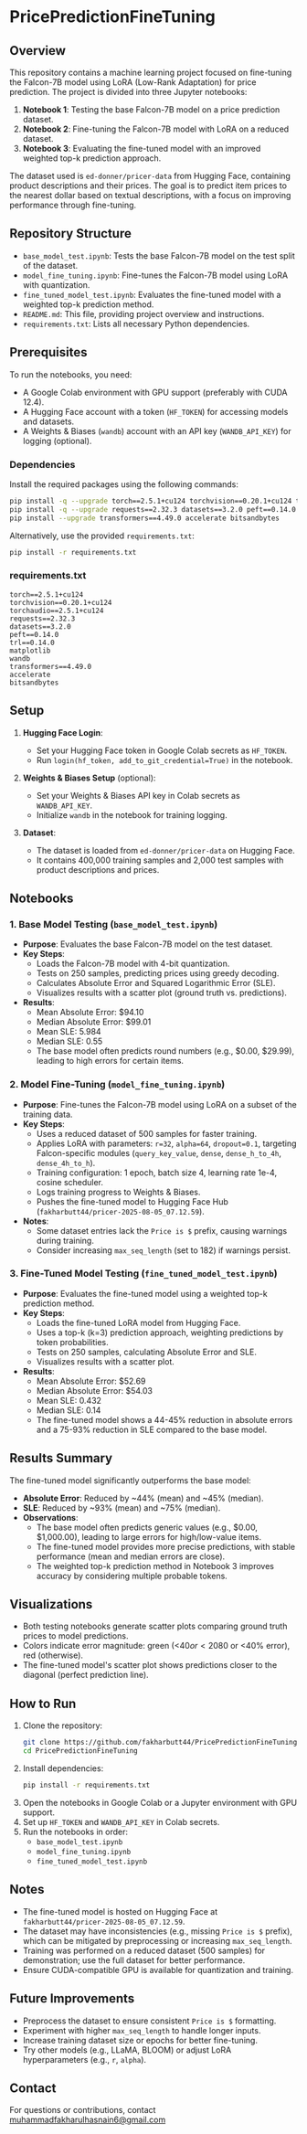 # PricePredictionFineTuning

## Overview
This repository contains a machine learning project focused on fine-tuning the Falcon-7B model using LoRA (Low-Rank Adaptation) for price prediction. The project is divided into three Jupyter notebooks:
1. **Notebook 1**: Testing the base Falcon-7B model on a price prediction dataset.
2. **Notebook 2**: Fine-tuning the Falcon-7B model with LoRA on a reduced dataset.
3. **Notebook 3**: Evaluating the fine-tuned model with an improved weighted top-k prediction approach.

The dataset used is `ed-donner/pricer-data` from Hugging Face, containing product descriptions and their prices. The goal is to predict item prices to the nearest dollar based on textual descriptions, with a focus on improving performance through fine-tuning.

## Repository Structure
- `base_model_test.ipynb`: Tests the base Falcon-7B model on the test split of the dataset.
- `model_fine_tuning.ipynb`: Fine-tunes the Falcon-7B model using LoRA with quantization.
- `fine_tuned_model_test.ipynb`: Evaluates the fine-tuned model with a weighted top-k prediction method.
- `README.md`: This file, providing project overview and instructions.
- `requirements.txt`: Lists all necessary Python dependencies.

## Prerequisites
To run the notebooks, you need:
- A Google Colab environment with GPU support (preferably with CUDA 12.4).
- A Hugging Face account with a token (`HF_TOKEN`) for accessing models and datasets.
- A Weights & Biases (`wandb`) account with an API key (`WANDB_API_KEY`) for logging (optional).

### Dependencies
Install the required packages using the following commands:
```bash
pip install -q --upgrade torch==2.5.1+cu124 torchvision==0.20.1+cu124 torchaudio==2.5.1+cu124 --index-url https://download.pytorch.org/whl/cu124
pip install -q --upgrade requests==2.32.3 datasets==3.2.0 peft==0.14.0 trl==0.14.0 matplotlib wandb
pip install --upgrade transformers==4.49.0 accelerate bitsandbytes
```

Alternatively, use the provided `requirements.txt`:
```bash
pip install -r requirements.txt
```

### requirements.txt
```text
torch==2.5.1+cu124
torchvision==0.20.1+cu124
torchaudio==2.5.1+cu124
requests==2.32.3
datasets==3.2.0
peft==0.14.0
trl==0.14.0
matplotlib
wandb
transformers==4.49.0
accelerate
bitsandbytes
```

## Setup
1. **Hugging Face Login**:
   - Set your Hugging Face token in Google Colab secrets as `HF_TOKEN`.
   - Run `login(hf_token, add_to_git_credential=True)` in the notebook.

2. **Weights & Biases Setup** (optional):
   - Set your Weights & Biases API key in Colab secrets as `WANDB_API_KEY`.
   - Initialize `wandb` in the notebook for training logging.

3. **Dataset**:
   - The dataset is loaded from `ed-donner/pricer-data` on Hugging Face.
   - It contains 400,000 training samples and 2,000 test samples with product descriptions and prices.

## Notebooks

### 1. Base Model Testing (`base_model_test.ipynb`)
- **Purpose**: Evaluates the base Falcon-7B model on the test dataset.
- **Key Steps**:
  - Loads the Falcon-7B model with 4-bit quantization.
  - Tests on 250 samples, predicting prices using greedy decoding.
  - Calculates Absolute Error and Squared Logarithmic Error (SLE).
  - Visualizes results with a scatter plot (ground truth vs. predictions).
- **Results**:
  - Mean Absolute Error: $94.10
  - Median Absolute Error: $99.01
  - Mean SLE: 5.984
  - Median SLE: 0.55
  - The base model often predicts round numbers (e.g., $0.00, $29.99), leading to high errors for certain items.

### 2. Model Fine-Tuning (`model_fine_tuning.ipynb`)
- **Purpose**: Fine-tunes the Falcon-7B model using LoRA on a subset of the training data.
- **Key Steps**:
  - Uses a reduced dataset of 500 samples for faster training.
  - Applies LoRA with parameters: `r=32`, `alpha=64`, `dropout=0.1`, targeting Falcon-specific modules (`query_key_value`, `dense`, `dense_h_to_4h`, `dense_4h_to_h`).
  - Training configuration: 1 epoch, batch size 4, learning rate 1e-4, cosine scheduler.
  - Logs training progress to Weights & Biases.
  - Pushes the fine-tuned model to Hugging Face Hub (`fakharbutt44/pricer-2025-08-05_07.12.59`).
- **Notes**:
  - Some dataset entries lack the `Price is $` prefix, causing warnings during training.
  - Consider increasing `max_seq_length` (set to 182) if warnings persist.

### 3. Fine-Tuned Model Testing (`fine_tuned_model_test.ipynb`)
- **Purpose**: Evaluates the fine-tuned model using a weighted top-k prediction method.
- **Key Steps**:
  - Loads the fine-tuned LoRA model from Hugging Face.
  - Uses a top-k (k=3) prediction approach, weighting predictions by token probabilities.
  - Tests on 250 samples, calculating Absolute Error and SLE.
  - Visualizes results with a scatter plot.
- **Results**:
  - Mean Absolute Error: $52.69
  - Median Absolute Error: $54.03
  - Mean SLE: 0.432
  - Median SLE: 0.14
  - The fine-tuned model shows a 44-45% reduction in absolute errors and a 75-93% reduction in SLE compared to the base model.

## Results Summary
The fine-tuned model significantly outperforms the base model:
- **Absolute Error**: Reduced by ~44% (mean) and ~45% (median).
- **SLE**: Reduced by ~93% (mean) and ~75% (median).
- **Observations**:
  - The base model often predicts generic values (e.g., $0.00, $1,000.00), leading to large errors for high/low-value items.
  - The fine-tuned model provides more precise predictions, with stable performance (mean and median errors are close).
  - The weighted top-k prediction method in Notebook 3 improves accuracy by considering multiple probable tokens.

## Visualizations
- Both testing notebooks generate scatter plots comparing ground truth prices to model predictions.
- Colors indicate error magnitude: green (<$40 or <20% error), orange (<$80 or <40% error), red (otherwise).
- The fine-tuned model's scatter plot shows predictions closer to the diagonal (perfect prediction line).

## How to Run
1. Clone the repository:
   ```bash
   git clone https://github.com/fakharbutt44/PricePredictionFineTuning.git
   cd PricePredictionFineTuning
   ```
2. Install dependencies:
   ```bash
   pip install -r requirements.txt
   ```
3. Open the notebooks in Google Colab or a Jupyter environment with GPU support.
4. Set up `HF_TOKEN` and `WANDB_API_KEY` in Colab secrets.
5. Run the notebooks in order:
   - `base_model_test.ipynb`
   - `model_fine_tuning.ipynb`
   - `fine_tuned_model_test.ipynb`

## Notes
- The fine-tuned model is hosted on Hugging Face at `fakharbutt44/pricer-2025-08-05_07.12.59`.
- The dataset may have inconsistencies (e.g., missing `Price is $` prefix), which can be mitigated by preprocessing or increasing `max_seq_length`.
- Training was performed on a reduced dataset (500 samples) for demonstration; use the full dataset for better performance.
- Ensure CUDA-compatible GPU is available for quantization and training.

## Future Improvements
- Preprocess the dataset to ensure consistent `Price is $` formatting.
- Experiment with higher `max_seq_length` to handle longer inputs.
- Increase training dataset size or epochs for better fine-tuning.
- Try other models (e.g., LLaMA, BLOOM) or adjust LoRA hyperparameters (e.g., `r`, `alpha`).



## Contact
For questions or contributions, contact muhammadfakharulhasnain6@gmail.com 
